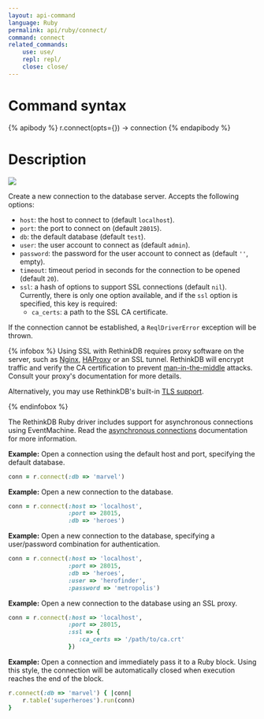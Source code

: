 ```yaml
---
layout: api-command
language: Ruby
permalink: api/ruby/connect/
command: connect
related_commands:
    use: use/
    repl: repl/
    close: close/
---
```



# Command syntax #

{% apibody %}
r.connect(opts={}) &rarr; connection
{% endapibody %}

# Description #

<img src="/assets/images/docs/api_illustrations/connect_ruby.png" class="api_command_illustration" />

Create a new connection to the database server.  Accepts the following
options:

- `host`: the host to connect to (default `localhost`).
- `port`: the port to connect on (default `28015`).
- `db`: the default database (default `test`).
- `user`: the user account to connect as (default `admin`).
- `password`: the password for the user account to connect as (default `''`, empty).
- `timeout`: timeout period in seconds for the connection to be opened (default `20`).
- `ssl`: a hash of options to support SSL connections (default `nil`). Currently, there is only one option available, and if the `ssl` option is specified, this key is required:
    - `ca_certs`: a path to the SSL CA certificate.

If the connection cannot be established, a `ReqlDriverError` exception will be thrown.

<!-- break -->

{% infobox %}
Using SSL with RethinkDB requires proxy software on the server, such as [Nginx][], [HAProxy][] or an SSL tunnel. RethinkDB will encrypt traffic and verify the CA certification to prevent [man-in-the-middle][mitm] attacks. Consult your proxy's documentation for more details.

[Nginx]: http://nginx.org/
[HAProxy]: http://www.haproxy.org/
[mitm]: http://en.wikipedia.org/wiki/Man-in-the-middle_attack

Alternatively, you may use RethinkDB's built-in [TLS support][tls].

[tls]: /docs/security/
{% endinfobox %}

The RethinkDB Ruby driver includes support for asynchronous connections using EventMachine. Read the [asynchronous connections][ac] documentation for more information.

[ac]: /docs/async-connections/#ruby-with-eventmachine

__Example:__ Open a connection using the default host and port, specifying the default database.

```rb
conn = r.connect(:db => 'marvel')
```

__Example:__ Open a new connection to the database.

```rb
conn = r.connect(:host => 'localhost',
                 :port => 28015,
                 :db => 'heroes')
```

__Example:__ Open a new connection to the database, specifying a user/password combination for authentication.

```rb
conn = r.connect(:host => 'localhost',
                 :port => 28015,
                 :db => 'heroes',
                 :user => 'herofinder',
                 :password => 'metropolis')
```

__Example:__ Open a new connection to the database using an SSL proxy.

```rb
conn = r.connect(:host => 'localhost',
                 :port => 28015,
                 :ssl => {
                    :ca_certs => '/path/to/ca.crt'
                 })
```

__Example:__ Open a connection and immediately pass it to a Ruby block. Using this style, the connection will be automatically closed when execution reaches the end of the block.

```rb
r.connect(:db => 'marvel') { |conn|
    r.table('superheroes').run(conn)
}
```
